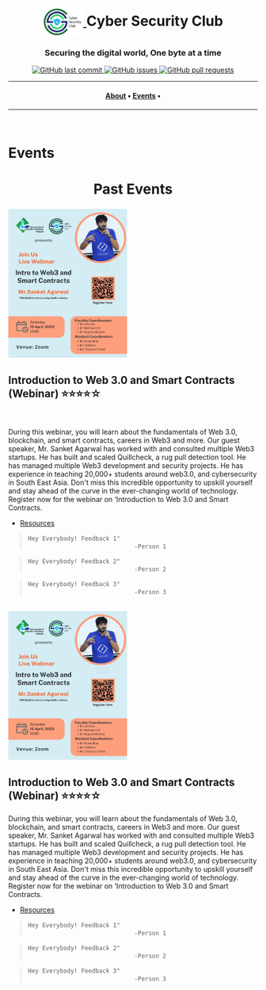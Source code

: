 <h1 align="center">
    <a href="https://github.com/CSYClubIIITK/ClubVault">
        <img src="../CSC_Logo_trans.png" valign="middle" height="58" alt="CSY logo" />
    </a>
    <span valign="middle">
        Cyber Security Club
    </span>
</h1>

<h3 align="center">Securing the digital world, One byte at a time</h3>

<p align="center">
    <a href="https://github.com/CSYClubIIITK/ClubVault/commits/master">
        <img src="https://img.shields.io/github/last-commit/CSYClubIIITK/ClubVault.svg?style=for-the-badge&logo=github&logoColor=white" alt="GitHub last commit">
    </a>
    <a href="https://github.com/CSYClubIIITK/ClubVault/issues">
        <img src="https://img.shields.io/github/issues/CSYClubIIITK/ClubVault.svg?style=for-the-badge&logo=github&logoColor=white" alt="GitHub issues">
    </a>
    <a href="https://github.com/CSYClubIIITK/ClubVault/pulls">
        <img src="https://img.shields.io/github/issues-pr-raw/CSYClubIIITK/ClubVault.svg?style=for-the-badge&logo=github&logoColor=white" alt="GitHub pull requests">
    </a>
</p>

---

<h4 align="center">
  <a href="../readme.md/#About">About</a> •
  <a href="#Events">Events</a> •
</h4>

---

<br>

# Events

<h2 style="text-align:center; font-size:2em;">
    Past Events
</h2>
<section>
    <div class="container container1">
        <div class="content">
            <img class="banner" src="Introduction to Web 3.0 and Smart Contracts/banner.jpg" alt="Web 3.0 and Smart Contracts" style="height:300px;">
            <h2>Introduction to Web 3.0 and Smart Contracts (Webinar)    ⭐⭐⭐⭐☆</h2>
            <br>
            <p>During this webinar, you will learn about the fundamentals of Web 3.0, blockchain, and smart contracts, careers in Web3 and more. Our guest speaker, Mr. Sanket Agarwal has worked with and consulted multiple Web3 startups. He has built and scaled Quillcheck, a rug pull detection tool. He has managed multiple Web3 development and security projects.  He has experience in teaching 20,000+ students around web3.0, and cybersecurity in South East Asia. Don't miss this incredible opportunity to upskill yourself and stay ahead of the curve in the ever-changing world of technology. Register now for the webinar on ‘Introduction to Web 3.0 and Smart Contracts.</p>
            <ul>
                <li><a href="Introduction to Web 3.0 and Smart Contracts/resources">Resources</a></li>
            </ul>
        </div>
    </div>
    
>     Hey Everybody! Feedback 1"
>                                   -Person 1

>     Hey Everybody! Feedback 2"
>                                   -Person 2

>     Hey Everybody! Feedback 3"
>                                   -Person 3

</section>
<br>
<section>
    <div class="container container1">
        <div class="content">
            <img class="banner" src="Introduction to Web 3.0 and Smart Contracts/banner.jpg" alt="Web 3.0 and Smart Contracts" style="height:300px;">
            <h2>Introduction to Web 3.0 and Smart Contracts (Webinar)    ⭐⭐⭐⭐☆</h2>
            <p>During this webinar, you will learn about the fundamentals of Web 3.0, blockchain, and smart contracts, careers in Web3 and more. Our guest speaker, Mr. Sanket Agarwal has worked with and consulted multiple Web3 startups. He has built and scaled Quillcheck, a rug pull detection tool. He has managed multiple Web3 development and security projects.  He has experience in teaching 20,000+ students around web3.0, and cybersecurity in South East Asia. Don't miss this incredible opportunity to upskill yourself and stay ahead of the curve in the ever-changing world of technology. Register now for the webinar on ‘Introduction to Web 3.0 and Smart Contracts.</p>
            <ul>
                <li><a href="Introduction to Web 3.0 and Smart Contracts/resources">Resources</a></li>
            </ul>
        </div>
    </div>
    
>     Hey Everybody! Feedback 1"
>                                   -Person 1

>     Hey Everybody! Feedback 2"
>                                   -Person 2

>     Hey Everybody! Feedback 3"
>                                   -Person 3

</section>
<br>
</body>